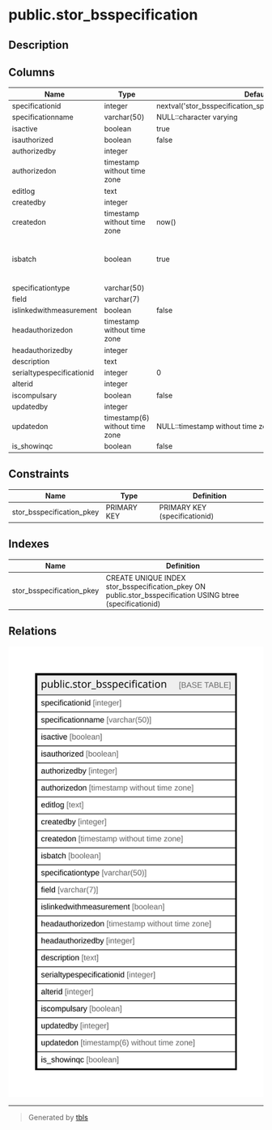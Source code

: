 # public.stor_bsspecification

## Description

## Columns

| Name | Type | Default | Nullable | Children | Parents | Comment |
| ---- | ---- | ------- | -------- | -------- | ------- | ------- |
| specificationid | integer | nextval('stor_bsspecification_specificationid_seq'::regclass) | false |  |  |  |
| specificationname | varchar(50) | NULL::character varying | true |  |  |  |
| isactive | boolean | true | false |  |  |  |
| isauthorized | boolean | false | false |  |  |  |
| authorizedby | integer |  | true |  |  |  |
| authorizedon | timestamp without time zone |  | true |  |  |  |
| editlog | text |  | true |  |  |  |
| createdby | integer |  | true |  |  |  |
| createdon | timestamp without time zone | now() | true |  |  |  |
| isbatch | boolean | true | true |  |  | isbatch = true if batch else series |
| specificationtype | varchar(50) |  | true |  |  |  |
| field | varchar(7) |  | true |  |  |  |
| islinkedwithmeasurement | boolean | false | true |  |  |  |
| headauthorizedon | timestamp without time zone |  | true |  |  |  |
| headauthorizedby | integer |  | true |  |  |  |
| description | text |  | true |  |  |  |
| serialtypespecificationid | integer | 0 | false |  |  |  |
| alterid | integer |  | true |  |  |  |
| iscompulsary | boolean | false | true |  |  |  |
| updatedby | integer |  | true |  |  |  |
| updatedon | timestamp(6) without time zone | NULL::timestamp without time zone | true |  |  |  |
| is_showinqc | boolean | false | true |  |  |  |

## Constraints

| Name | Type | Definition |
| ---- | ---- | ---------- |
| stor_bsspecification_pkey | PRIMARY KEY | PRIMARY KEY (specificationid) |

## Indexes

| Name | Definition |
| ---- | ---------- |
| stor_bsspecification_pkey | CREATE UNIQUE INDEX stor_bsspecification_pkey ON public.stor_bsspecification USING btree (specificationid) |

## Relations

![er](public.stor_bsspecification.svg)

---

> Generated by [tbls](https://github.com/k1LoW/tbls)
